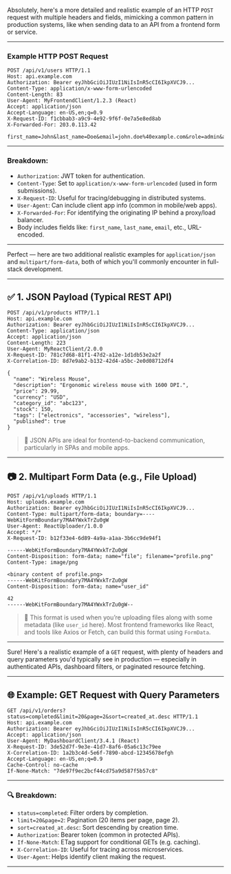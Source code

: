 Absolutely, here's a more detailed and realistic example of an HTTP `POST` request with multiple headers and fields, mimicking a common pattern in production systems, like when sending data to an API from a frontend form or service.

---

### **Example HTTP POST Request**

```http
POST /api/v1/users HTTP/1.1
Host: api.example.com
Authorization: Bearer eyJhbGciOiJIUzI1NiIsInR5cCI6IkpXVCJ9...
Content-Type: application/x-www-form-urlencoded
Content-Length: 83
User-Agent: MyFrontendClient/1.2.3 (React)
Accept: application/json
Accept-Language: en-US,en;q=0.9
X-Request-ID: f1cbbab3-a9c9-4e92-9f6f-0e7a5e8ed8ab
X-Forwarded-For: 203.0.113.42

first_name=John&last_name=Doe&email=john.doe%40example.com&role=admin&active=true
```

---

### **Breakdown:**

- `Authorization`: JWT token for authentication.
- `Content-Type`: Set to `application/x-www-form-urlencoded` (used in form submissions).
- `X-Request-ID`: Useful for tracing/debugging in distributed systems.
- `User-Agent`: Can include client app info (common in mobile/web apps).
- `X-Forwarded-For`: For identifying the originating IP behind a proxy/load balancer.
- Body includes fields like: `first_name`, `last_name`, `email`, etc., URL-encoded.

---

Perfect — here are two additional realistic examples for `application/json` and `multipart/form-data`, both of which you'll commonly encounter in full-stack development.

---

## ✅ 1. JSON Payload (Typical REST API)

```http
POST /api/v1/products HTTP/1.1
Host: api.example.com
Authorization: Bearer eyJhbGciOiJIUzI1NiIsInR5cCI6IkpXVCJ9...
Content-Type: application/json
Accept: application/json
Content-Length: 223
User-Agent: MyReactClient/2.0.0
X-Request-ID: 781c7d68-81f1-47d2-a12e-1d1db53e2a2f
X-Correlation-ID: 8d7e9ab2-b132-42d4-a5bc-2e0d08712df4

{
  "name": "Wireless Mouse",
  "description": "Ergonomic wireless mouse with 1600 DPI.",
  "price": 29.99,
  "currency": "USD",
  "category_id": "abc123",
  "stock": 150,
  "tags": ["electronics", "accessories", "wireless"],
  "published": true
}
```

> 📝 JSON APIs are ideal for frontend-to-backend communication, particularly in SPAs and mobile apps.

---

## 📷 2. Multipart Form Data (e.g., File Upload)

```http
POST /api/v1/uploads HTTP/1.1
Host: uploads.example.com
Authorization: Bearer eyJhbGciOiJIUzI1NiIsInR5cCI6IkpXVCJ9...
Content-Type: multipart/form-data; boundary=----WebKitFormBoundary7MA4YWxkTrZu0gW
User-Agent: ReactUploader/1.0.0
Accept: */*
X-Request-ID: b12f33e4-6d89-4a9a-a1aa-3b6cc9de94f1

------WebKitFormBoundary7MA4YWxkTrZu0gW
Content-Disposition: form-data; name="file"; filename="profile.png"
Content-Type: image/png

<binary content of profile.png>
------WebKitFormBoundary7MA4YWxkTrZu0gW
Content-Disposition: form-data; name="user_id"

42
------WebKitFormBoundary7MA4YWxkTrZu0gW--
```

> 📝 This format is used when you’re uploading files along with some metadata (like `user_id` here). Most frontend frameworks like React, and tools like Axios or Fetch, can build this format using `FormData`.

---

Sure! Here's a realistic example of a `GET` request, with plenty of headers and query parameters you'd typically see in production — especially in authenticated APIs, dashboard filters, or paginated resource fetching.

---

## 🌐 Example: GET Request with Query Parameters

```http
GET /api/v1/orders?status=completed&limit=20&page=2&sort=created_at.desc HTTP/1.1
Host: api.example.com
Authorization: Bearer eyJhbGciOiJIUzI1NiIsInR5cCI6IkpXVCJ9...
Accept: application/json
User-Agent: MyDashboardClient/3.4.1 (React)
X-Request-ID: 3de52d7f-9e3e-41d7-8af6-05a6c13c79ee
X-Correlation-ID: 1a2b3c4d-5e6f-7890-abcd-12345678efgh
Accept-Language: en-US,en;q=0.9
Cache-Control: no-cache
If-None-Match: "7de97f9ec2bcf44cd75a9d587f5b57c8"
```

---

### 🔍 Breakdown:

- `status=completed`: Filter orders by completion.
- `limit=20&page=2`: Pagination (20 items per page, page 2).
- `sort=created_at.desc`: Sort descending by creation time.
- `Authorization`: Bearer token (common in protected APIs).
- `If-None-Match`: ETag support for conditional GETs (e.g. caching).
- `X-Correlation-ID`: Useful for tracing across microservices.
- `User-Agent`: Helps identify client making the request.

---
